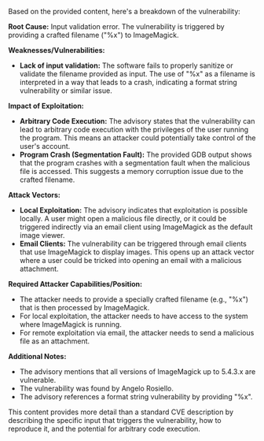 Based on the provided content, here's a breakdown of the vulnerability:

**Root Cause:** Input validation error. The vulnerability is triggered by providing a crafted filename ("%x") to ImageMagick.

**Weaknesses/Vulnerabilities:**
*   **Lack of input validation:** The software fails to properly sanitize or validate the filename provided as input. The use of "%x" as a filename is interpreted in a way that leads to a crash, indicating a format string vulnerability or similar issue.

**Impact of Exploitation:**
*   **Arbitrary Code Execution:** The advisory states that the vulnerability can lead to arbitrary code execution with the privileges of the user running the program. This means an attacker could potentially take control of the user's account.
*   **Program Crash (Segmentation Fault):** The provided GDB output shows that the program crashes with a segmentation fault when the malicious file is accessed. This suggests a memory corruption issue due to the crafted filename.

**Attack Vectors:**
*   **Local Exploitation:** The advisory indicates that exploitation is possible locally. A user might open a malicious file directly, or it could be triggered indirectly via an email client using ImageMagick as the default image viewer.
*   **Email Clients:**  The vulnerability can be triggered through email clients that use ImageMagick to display images. This opens up an attack vector where a user could be tricked into opening an email with a malicious attachment.

**Required Attacker Capabilities/Position:**
*   The attacker needs to provide a specially crafted filename (e.g., "%x") that is then processed by ImageMagick.
*   For local exploitation, the attacker needs to have access to the system where ImageMagick is running.
*   For remote exploitation via email, the attacker needs to send a malicious file as an attachment.

**Additional Notes:**
*   The advisory mentions that all versions of ImageMagick up to 5.4.3.x are vulnerable.
*   The vulnerability was found by Angelo Rosiello.
*   The advisory references a format string vulnerability by providing "%x".

This content provides more detail than a standard CVE description by describing the specific input that triggers the vulnerability, how to reproduce it, and the potential for arbitrary code execution.